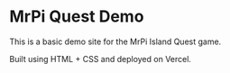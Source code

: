 # MrPi Quest Demo

This is a basic demo site for the MrPi Island Quest game.

Built using HTML + CSS and deployed on Vercel.
